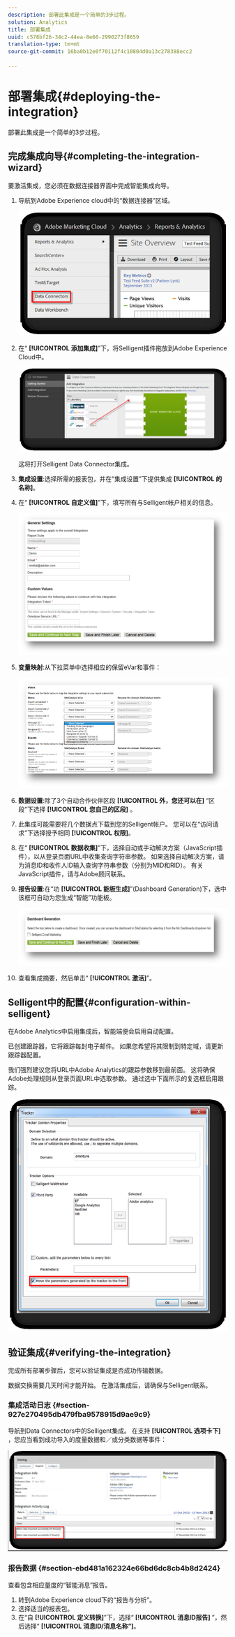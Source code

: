 ```yaml
---
description: 部署此集成是一个简单的3步过程。
solution: Analytics
title: 部署集成
uuid: c578bf26-34c2-44ea-8e60-2990273f8659
translation-type: tm+mt
source-git-commit: 16ba0b12e0f70112f4c10804d0a13c278388ecc2

---
```



# 部署集成{#deploying-the-integration}

部署此集成是一个简单的3步过程。

## 完成集成向导{#completing-the-integration-wizard}

要激活集成，您必须在数据连接器界面中完成智能集成向导。

1. 导航到Adobe Experience cloud中的“数据连接器”区域。

   ![](assets/selligent-data_connectors.png)

1. 在“ **[!UICONTROL 添加集成]**”下，将Selligent插件拖放到Adobe Experience Cloud中。

   ![](assets/selligent-add_integration.png)

   这将打开Selligent Data Connector集成。

1. **集成设置**:选择所需的报表包，并在“集成设置”下提供集成 **[!UICONTROL 的名称]**。

1. 在“ **[!UICONTROL 自定义值]**”下，填写所有与Selligent帐户相关的信息。

   ![](assets/selligent-general_settings.png)

1. **变量映射**:从下拉菜单中选择相应的保留eVar和事件：

   ![](assets/selligent-variables.png)

1. **数据设置**:除了3个自动合作伙伴区段 **[!UICONTROL 外，您还可以在]** “区段”下选择 **[!UICONTROL 您自己的区段]** 。

1. 此集成可能需要将几个数据点下载到您的Selligent帐户。 您可以在“访问请求”下选择授予相同 **[!UICONTROL 权限]**。
1. 在“ **[!UICONTROL 数据收集]**”下，选择自动或手动解决方案（JavaScript插件），以从登录页面URL中收集查询字符串参数。 如果选择自动解决方案，请为消息ID和收件人ID输入查询字符串参数（分别为MID和RID）。 有关JavaScript插件，请与Adobe顾问联系。
1. **报告设置**:在“功 **[!UICONTROL 能板生成]**”(Dashboard Generation)下，选中该框可自动为您生成“智能”功能板。

   ![](assets/selligent-report_settings.png)

1. 查看集成摘要，然后单击“ **[!UICONTROL 激活]**”。

## Selligent中的配置{#configuration-within-selligent}

在Adobe Analytics中启用集成后，智能端便会启用自动配置。

已创建跟踪器，它将跟踪每封电子邮件。 如果您希望将其限制到特定域，请更新跟踪器配置。

我们强烈建议您将URL中Adobe Analytics的跟踪参数移到最前面。 这将确保Adobe处理规则从登录页面URL中选取参数。 通过选中下面所示的复选框启用跟踪。

![](assets/selligent-tracker.png)

## 验证集成{#verifying-the-integration}

完成所有部署步骤后，您可以验证集成是否成功传输数据。

数据交换需要几天时间才能开始。 在激活集成后，请确保与Selligent联系。

### 集成活动日志 {#section-927e270495db479fba9578915d9ae9c9}

导航到Data Connectors中的Selligent集成。 在支持 **[!UICONTROL 选项卡下]** ，您应当看到成功导入的度量数据和／或分类数据等事件：

![](assets/selligent-verifying.png)

### 报告数据 {#section-ebd481a162324e66bd6dc8cb4b8d2424}

查看包含相应量度的“智能消息”报告。

1. 转到Adobe Experience cloud下的“报告与分析”。
1. 选择适当的报表包。
1. 在“自 **[!UICONTROL 定义转换]**”下，选择“ **[!UICONTROL 消息ID报告]** ”，然后选择“ **[!UICONTROL 消息ID/消息名称”]**。
